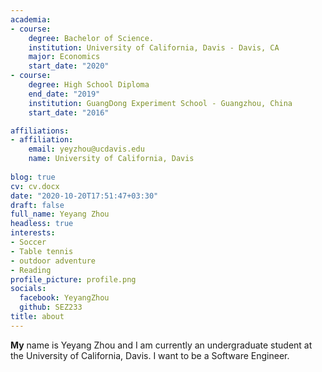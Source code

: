 ```yaml
---
academia:
- course:
    degree: Bachelor of Science. 
    institution: University of California, Davis - Davis, CA
    major: Economics
    start_date: "2020"
- course:
    degree: High School Diploma
    end_date: "2019"
    institution: GuangDong Experiment School - Guangzhou, China
    start_date: "2016"

affiliations:
- affiliation:
    email: yeyzhou@ucdavis.edu
    name: University of California, Davis
    
blog: true
cv: cv.docx
date: "2020-10-20T17:51:47+03:30"
draft: false
full_name: Yeyang Zhou
headless: true
interests:
- Soccer
- Table tennis 
- outdoor adventure 
- Reading
profile_picture: profile.png
socials:
  facebook: YeyangZhou
  github: SEZ233
title: about
---
```


**My** name is Yeyang Zhou and I am currently an undergraduate student at the University of California, Davis. I want to be a Software Engineer.


[1]: ahadsfsa.com